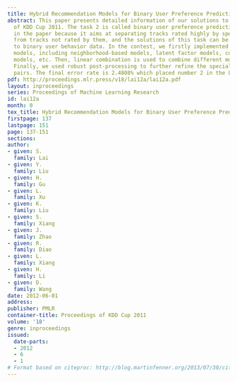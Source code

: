 ```yaml
---
title: Hybrid Recommendation Models for Binary User Preference Prediction Problem
abstract: This paper presents detailed information of our solutions to the task 2
  of KDD Cup 2011. The task 2 is called binary user preference prediction problem
  in the paper because it aims at separating tracks rated highly by specific users
  from tracks not rated by them, and the solutions of this task can be easily applied
  to binary user behavior data. In the contest, we firstly implemented many different
  models, including neighborhood-based models, latent factor models, content-based
  models, etc. Then, linear combination is used to combine different models together.
  Finally, we used robust post-processing to further refine the special user-item
  pairs. The final error rate is 2.4808% which placed number 2 in the Leaderboard.
pdf: http://proceedings.mlr.press/v18/lai12a/lai12a.pdf
layout: inproceedings
series: Proceedings of Machine Learning Research
id: lai12a
month: 0
tex_title: Hybrid Recommendation Models for Binary User Preference Prediction Problem
firstpage: 137
lastpage: 151
page: 137-151
sections: 
author:
- given: S.
  family: Lai
- given: Y.
  family: Liu
- given: H.
  family: Gu
- given: L.
  family: Xu
- given: K.
  family: Liu
- given: S.
  family: Xiang
- given: J.
  family: Zhao
- given: R.
  family: Diao
- given: L.
  family: Xiang
- given: H.
  family: Li
- given: D.
  family: Wang
date: 2012-06-01
address: 
publisher: PMLR
container-title: Proceedings of KDD Cup 2011
volume: '18'
genre: inproceedings
issued:
  date-parts:
  - 2012
  - 6
  - 1
# Format based on citeproc: http://blog.martinfenner.org/2013/07/30/citeproc-yaml-for-bibliographies/
---
```

